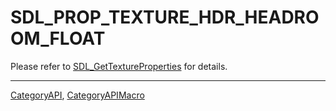 # SDL_PROP_TEXTURE_HDR_HEADROOM_FLOAT

Please refer to [SDL_GetTextureProperties](SDL_GetTextureProperties) for details.

----
[CategoryAPI](CategoryAPI), [CategoryAPIMacro](CategoryAPIMacro)

